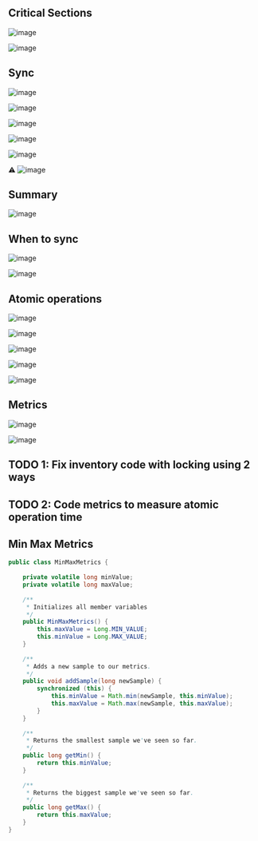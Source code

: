 ## Critical Sections
![image](https://user-images.githubusercontent.com/28957748/123728695-e659de80-d8bd-11eb-967a-80791d99f8c2.png)

![image](https://user-images.githubusercontent.com/28957748/123728726-f671be00-d8bd-11eb-95bd-02630703cf24.png)

## Sync
![image](https://user-images.githubusercontent.com/28957748/123728853-35077880-d8be-11eb-9380-7e7a3b4349d0.png)

![image](https://user-images.githubusercontent.com/28957748/123730496-a2b4a400-d8c0-11eb-8aea-41c128ee0d93.png)

![image](https://user-images.githubusercontent.com/28957748/123728938-57999180-d8be-11eb-8815-1180274b5be0.png)

![image](https://user-images.githubusercontent.com/28957748/123729132-b101c080-d8be-11eb-88cf-77192f5eaad5.png)

![image](https://user-images.githubusercontent.com/28957748/123729225-d1ca1600-d8be-11eb-97f9-dd627ba79c54.png)

⚠️
![image](https://user-images.githubusercontent.com/28957748/123730675-fc1cd300-d8c0-11eb-97ea-1f4721324f78.png)

## Summary

![image](https://user-images.githubusercontent.com/28957748/123729604-70567700-d8bf-11eb-9f75-6b701ac4f0b3.png)

## When to sync
![image](https://user-images.githubusercontent.com/28957748/123733079-10fb6580-d8c5-11eb-9fd6-5cc15cfe63b3.png)

![image](https://user-images.githubusercontent.com/28957748/123733120-253f6280-d8c5-11eb-92fd-63c76c74d094.png)

## Atomic operations
![image](https://user-images.githubusercontent.com/28957748/123733261-5f106900-d8c5-11eb-87e5-a7dc8770bbae.png)

![image](https://user-images.githubusercontent.com/28957748/123733322-7a7b7400-d8c5-11eb-9ec1-ac0e2fc05c10.png)

![image](https://user-images.githubusercontent.com/28957748/123733379-92eb8e80-d8c5-11eb-8c40-e97a42d44a4c.png)

![image](https://user-images.githubusercontent.com/28957748/123733442-b7e00180-d8c5-11eb-8216-a18d1fa942bd.png)

![image](https://user-images.githubusercontent.com/28957748/123733544-ea89fa00-d8c5-11eb-89fb-a30740aeb762.png)

## Metrics
![image](https://user-images.githubusercontent.com/28957748/123733707-2fae2c00-d8c6-11eb-9421-75eae812c6a9.png)

![image](https://user-images.githubusercontent.com/28957748/123736405-3ee3a880-d8cb-11eb-9d01-7bef8adb7a92.png)


## TODO 1: Fix inventory code with locking using 2 ways
## TODO 2: Code metrics to measure atomic operation time

## Min Max Metrics
```java
public class MinMaxMetrics {
 
    private volatile long minValue;
    private volatile long maxValue;
 
    /**
     * Initializes all member variables
     */
    public MinMaxMetrics() {
        this.maxValue = Long.MIN_VALUE;
        this.minValue = Long.MAX_VALUE;
    }
 
    /**
     * Adds a new sample to our metrics.
     */
    public void addSample(long newSample) {
        synchronized (this) {
            this.minValue = Math.min(newSample, this.minValue);
            this.maxValue = Math.max(newSample, this.maxValue);
        }
    }
 
    /**
     * Returns the smallest sample we've seen so far.
     */
    public long getMin() {
        return this.minValue;
    }
 
    /**
     * Returns the biggest sample we've seen so far.
     */
    public long getMax() {
        return this.maxValue;
    }
}
```
